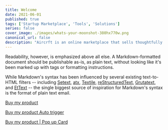 ```yaml
---
title: Welcome
date: 2021-06-01
published: true
tags: ['Startup Marketplace', 'Tools', 'Solutions']
series: false
cover_image: ./images/whats-your-moonshot-380hx770w.png
canonical_url: false
description: "Aircrft is an online marketplace that sells thoughtfully curated positive impact technology tools and real simple solutions for lean startups and digital minimalists."
---
```


Readability, however, is emphasized above all else. A Markdown-formatted
document should be publishable as-is, as plain text, without looking
like it's been marked up with tags or formatting instructions. 

While Markdown's syntax has been influenced by several existing text-to-HTML filters -- including [Setext](http://docutils.sourceforge.net/mirror/setext.html), [atx](http://www.aaronsw.com/2002/atx/), [Textile](http://textism.com/tools/textile/), [reStructuredText](http://docutils.sourceforge.net/rst.html),
[Grutatext](http://www.triptico.com/software/grutatxt.html), and [EtText](http://ettext.taint.org/doc/) -- the single biggest source of
inspiration for Markdown's syntax is the format of plain text email.

<script src="https://gumroad.com/js/gumroad.js"></script>
<a class="gumroad-button" href="https://gumroad.com/l/zwIVA" target="_blank">Buy my product</a>

<script src="https://gumroad.com/js/gumroad.js"></script>
<a class="gumroad-button" href="https://gumroad.com/l/zwIVA?wanted=true" target="_blank">Buy my product Auto trigger</a>

<script src="https://gumroad.com/js/gumroad.js"></script>
<a class="gumroad-button" href="https://gumroad.com/l/zwIVA" target="_blank">Buy my product | Pop up Card</a>
